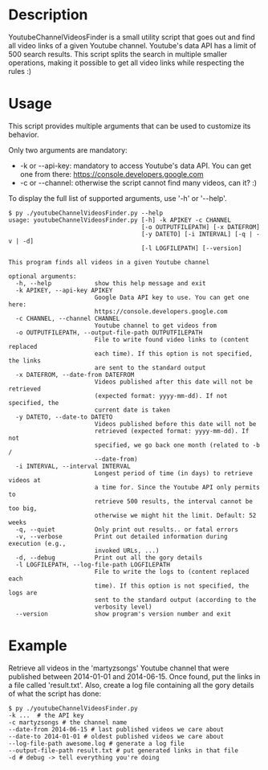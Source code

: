 # Description
YoutubeChannelVideosFinder is a small utility script that goes out and find all video links of a given Youtube channel.
Youtube's data API has a limit of 500 search results. This script splits the search in multiple smaller operations, making it possible to get all video links while respecting the rules :)

# Usage
This script provides multiple arguments that can be used to customize its behavior.

Only two arguments are mandatory:
* -k or --api-key: mandatory to access Youtube's data API. You can get one from there: https://console.developers.google.com
* -c or --channel: otherwise the script cannot find many videos, can it? :)

To display the full list of supported arguments, use '-h' or '--help'.

	$ py ./youtubeChannelVideosFinder.py --help
	usage: youtubeChannelVideosFinder.py [-h] -k APIKEY -c CHANNEL
										 [-o OUTPUTFILEPATH] [-x DATEFROM]
										 [-y DATETO] [-i INTERVAL] [-q | -v | -d]
										 [-l LOGFILEPATH] [--version]

	This program finds all videos in a given Youtube channel

	optional arguments:
	  -h, --help            show this help message and exit
	  -k APIKEY, --api-key APIKEY
							Google Data API key to use. You can get one here:
							https://console.developers.google.com
	  -c CHANNEL, --channel CHANNEL
							Youtube channel to get videos from
	  -o OUTPUTFILEPATH, --output-file-path OUTPUTFILEPATH
							File to write found video links to (content replaced
							each time). If this option is not specified, the links
							are sent to the standard output
	  -x DATEFROM, --date-from DATEFROM
							Videos published after this date will not be retrieved
							(expected format: yyyy-mm-dd). If not specified, the
							current date is taken
	  -y DATETO, --date-to DATETO
							Videos published before this date will not be
							retrieved (expected format: yyyy-mm-dd). If not
							specified, we go back one month (related to -b /
							--date-from)
	  -i INTERVAL, --interval INTERVAL
							Longest period of time (in days) to retrieve videos at
							a time for. Since the Youtube API only permits to
							retrieve 500 results, the interval cannot be too big,
							otherwise we might hit the limit. Default: 52 weeks
	  -q, --quiet           Only print out results.. or fatal errors
	  -v, --verbose         Print out detailed information during execution (e.g.,
							invoked URLs, ...)
	  -d, --debug           Print out all the gory details
	  -l LOGFILEPATH, --log-file-path LOGFILEPATH
							File to write the logs to (content replaced each
							time). If this option is not specified, the logs are
							sent to the standard output (according to the
							verbosity level)
	  --version             show program's version number and exit

# Example
Retrieve all videos in the 'martyzsongs' Youtube channel that were published between 2014-01-01 and 2014-06-15. Once found, put the links in a file called 'result.txt'. Also, create a log file containing all the gory details of what the script has done:

	$ py ./youtubeChannelVideosFinder.py 
	-k ...  # the API key
	-c martyzsongs # the channel name 
	--date-from 2014-06-15 # last published videos we care about
	--date-to 2014-01-01 # oldest published videos we care about
	--log-file-path awesome.log # generate a log file
	--output-file-path result.txt # put generated links in that file
	-d # debug -> tell everything you're doing
